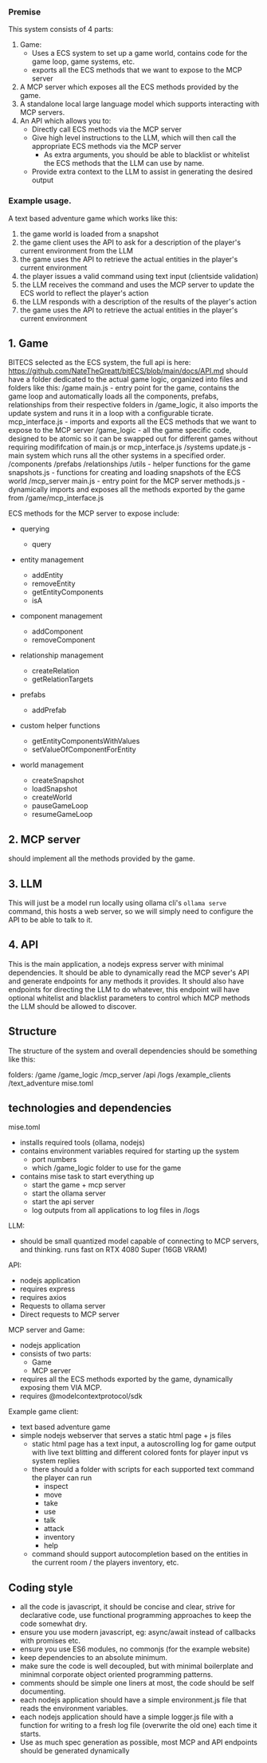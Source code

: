 ### Premise

This system consists of 4 parts:
1. Game:
    - Uses a ECS system to set up a game world, contains code for the game loop, game systems, etc.
    - exports all the ECS methods that we want to expose to the MCP server
2. A MCP server which exposes all the ECS methods provided by the game.
3. A standalone local large language model which supports interacting with MCP servers.
4. An API which allows you to:
    - Directly call ECS methods via the MCP server
    - Give high level instructions to the LLM, which will then call the appropriate ECS methods via the MCP server
        - As extra arguments, you should be able to blacklist or whitelist the ECS methods that the LLM can use by name.
    - Provide extra context to the LLM to assist in generating the desired output


### Example usage.
A text based adventure game which works like this:
1. the game world is loaded from a snapshot
2. the game client uses the API to ask for a description of the player's current environment from the LLM
3. the game uses the API to retrieve the actual entities in the player's current environment
4. the player issues a valid command using text input (clientside validation)
5. the LLM receives the command and uses the MCP server to update the ECS world to reflect the player's action
6. the LLM responds with a description of the results of the player's action
7. the game uses the API to retrieve the actual entities in the player's current environment

## 1. Game
BITECS selected as the ECS system, the full api is here: https://github.com/NateTheGreatt/bitECS/blob/main/docs/API.md
should have a folder dedicated to the actual game logic, organized into files and folders like this:
/game
    main.js - entry point for the game, contains the game loop and automatically loads all the components, prefabs, relationships from their respective folders in /game_logic, it also imports the update system and runs it in a loop with a configurable ticrate.
    mcp_interface.js - imports and exports all the ECS methods that we want to expose to the MCP server
    /game_logic - all the game specific code, designed to be atomic so it can be swapped out for different games without requiring modififcation of main.js or mcp_interface.js
        /systems
            update.js - main system which runs all the other systems in a specified order.
        /components
        /prefabs
        /relationships
        /utils - helper functions for the game
        snapshots.js - functions for creating and loading snapshots of the ECS world
/mcp_server
    main.js - entry point for the MCP server
    methods.js - dynamically imports and exposes all the methods exported by the game from /game/mcp_interface.js

ECS methods for the MCP server to expose include:
- querying
    - query

- entity management
    - addEntity
    - removeEntity
    - getEntityComponents
    - isA

- component management
    - addComponent
    - removeComponent

- relationship management
    - createRelation
    - getRelationTargets

- prefabs
    - addPrefab

- custom helper functions
    - getEntityComponentsWithValues
    - setValueOfComponentForEntity

- world management
    - createSnapshot
    - loadSnapshot
    - createWorld
    - pauseGameLoop
    - resumeGameLoop

## 2. MCP server 
should implement all the methods provided by the game.

## 3. LLM
This will just be a model run locally using ollama cli's `ollama serve` command, this hosts a web server, so we will simply need to configure the API to be able to talk to it.

## 4. API
This is the main application, a nodejs express server with minimal dependencies.
It should be able to dynamically read the MCP sever's API and generate endpoints for any methods it provides.
It should also have endpoints for directing the LLM to do whatever, this endpoint will have optional whitelist and blacklist parameters to control which MCP methods the LLM should be allowed to discover.


## Structure
The structure of the system and overall dependencies should be something like this:

folders:
/game
    /game_logic
/mcp_server
/api
/logs
/example_clients
    /text_adventure
mise.toml


## technologies and dependencies
mise.toml
- installs required tools (ollama, nodejs)
- contains environment variables required for starting up the system
    - port numbers
    - which /game_logic folder to use for the game
- contains mise task to start everything up
    - start the game + mcp server
    - start the ollama server
    - start the api server
    - log outputs from all applications to log files in /logs

LLM:
- should be small quantized model capable of connecting to MCP servers, and thinking. runs fast on RTX 4080 Super (16GB VRAM)

API:
- nodejs application
- requires express
- requires axios
- Requests to ollama server
- Direct requests to MCP server

MCP server and Game:
- nodejs application
- consists of two parts:
    - Game
    - MCP server
- requires all the ECS methods exported by the game, dynamically exposing them VIA MCP.
- requires @modelcontextprotocol/sdk

Example game client:
- text based adventure game
- simple nodejs webserver that serves a static html page + js files
    - static html page has a text input, a autoscrolling log for game output with live text blitting and different colored fonts for player input vs system replies
    - there should a folder with scripts for each supported text command the player can run
        - inspect
        - move
        - take
        - use
        - talk
        - attack
        - inventory
        - help
    - command should support autocompletion based on the entities in the current room / the players inventory, etc.

## Coding style
- all the code is javascript, it should be concise and clear, strive for declarative code, use functional programming approaches to keep the code somewhat dry.
- ensure you use modern javascript, eg: async/await instead of callbacks with promises etc.
- ensure you use ES6 modules, no commonjs (for the example website)
- keep dependencies to an absolute minimum.
- make sure the code is well decoupled, but with minimal boilerplate and minimnal corporate object oriented programming patterns.
- comments should be simple one liners at most, the code should be self documenting.
- each nodejs application should have a simple environment.js file that reads the environment variables.
- each nodejs application should have a simple logger.js file with a function for writing to a fresh log file (overwrite the old one) each time it starts.
- Use as much spec generation as possible, most MCP and API endpoints should be generated dynamically